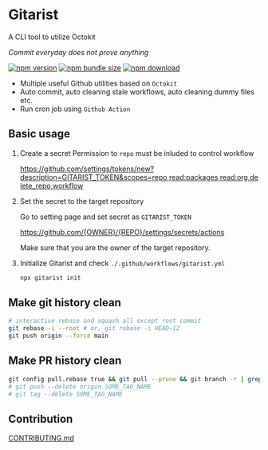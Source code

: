 # Gitarist

A CLI tool to utilize Octokit

_Commit everyday does not prove anything_

[![npm version ](https://img.shields.io/npm/v/gitarist)](https://www.npmjs.com/package/gitarist)
[![npm bundle size](https://img.shields.io/bundlephobia/minzip/gitarist)](https://www.npmjs.com/package/gitarist?activeTab=explore)
[![npm download](https://img.shields.io/npm/dw/gitarist)](https://www.npmjs.com/package/gitarist)

- Multiple useful Github utilities based on `Octokit`
- Auto commit, auto cleaning stale workflows, auto cleaning dummy files etc.
- Run cron job using `Github Action`

## Basic usage

1. Create a secret
   Permission to `repo` must be inluded to control workflow

   https://github.com/settings/tokens/new?description=GITARIST_TOKEN&scopes=repo,read:packages,read:org,delete_repo,workflow

2. Set the secret to the target repository

   Go to setting page and set secret as `GITARIST_TOKEN`

   https://github.com/{OWNER}/{REPO}/settings/secrets/actions

   Make sure that you are the owner of the target repository.

3. Initialize Gitarist and check `./.github/workflows/gitarist.yml`

   ```sh
   npx gitarist init
   ```

## Make git history clean

```sh
# interactive rebase and squash all except root commit
git rebase -i --root # or, git rebase -i HEAD~12
git push origin --force main
```

## Make PR history clean

```sh
git config pull.rebase true && git pull --prune && git branch -r | grep --only "commit\/1672.*" | xargs git push --delete origin && git pull --prune
# git push --delete origin SOME_TAG_NAME
# git tag --delete SOME_TAG_NAME
```

## Contribution

[CONTRIBUTING.md](https://github.com/thilllon/gitarist/blob/main/CONTRIBUTING.md)
